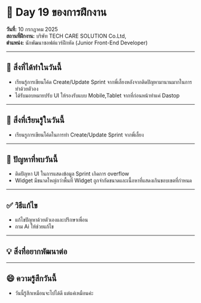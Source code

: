 # 📅 Day 19 ของการฝึกงาน
**วันที่:** 10 กรกฎาคม 2025  
**สถานที่ฝึกงาน:** บริษัท TECH CARE SOLUTION Co.Ltd,  
**ตำแหน่ง:** นักพัฒนาซอฟต์แวร์ฝึกหัด (Junior Front-End Developer)


---

## 📝 สิ่งที่ได้ทำในวันนี้
- เรียนรู้การเขียนโค้ด Create/Update Sprint จากพี่เลี้ยงหลังจากติดปัญหามานานมากในการทำด้วยตัวอง
- ได้รับมอบหมายปรับ UI ให้รองรับแบบ Mobile,Tablet จากที่ก่อนหน้าทำแค่ Dastop

  


---

## 🎯 สิ่งที่เรียนรู้ในวันนี้
- เรียนรูการเขียนโค้ดในการทำ Create/Update Sprint จากพี่เลี้ยง
  
  



---

## 🤔 ปัญหาที่พบวันนี้
- ติดปัญหา UI ในการแสดงข้อมูล Sprint เกิดการ overflow
- Widget มีขนาดใหญ่กว่าพื้นที่ Widget ถูกจำกัดขนาดและเนื้อหาที่แสดงเกินขอบเขตที่กำหนด 
  




---

## ✅ วิธีแก้ไข
- แก้ไขปัญหาด้วยตัวเองและปรึกษาเพื่อน
- ถาม Ai ให้ช่วยแก้ไข





---

## 💡 สิ่งที่อยากพัฒนาต่อ




---

## 😄 ความรู้สึกวันนี้
- วันนี้รู้สึกเหมือนจะไปได้ดี แต่แค่เหมือนค่ะ
